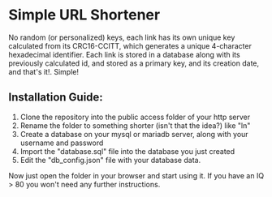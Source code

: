 # Simple URL Shortener

No random (or personalized) keys, each link has its own unique key calculated from its CRC16-CCITT, which generates a unique 4-character hexadecimal identifier.
Each link is stored in a database along with its previously calculated id, and stored as a primary key, and its creation date, and that's it!. Simple!

## Installation Guide:
1. Clone the repository into the public access folder of your http server
2. Rename the folder to something shorter (isn't that the idea?) like "ln"
3. Create a database on your mysql or mariadb server, along with your username and password
4. Import the "database.sql" file into the database you just created
5. Edit the "db_config.json" file with your database data.

Now just open the folder in your browser and start using it. If you have an IQ > 80 you won't need any further instructions.
